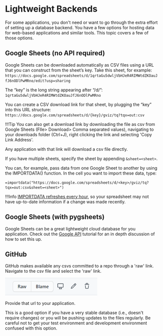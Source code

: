 # Lightweight Backends

For some applications, you don't need or want to go through the extra effort of setting up a database backend. You have a few options for hosting data for web-based applications and similar tools. This topic covers a few of those options.

## Google Sheets (no API required)

Google Sheets can be downloaded automatically as CSV files using a URL that you can construct from the sheet’s key. Take this sheet, for example:
`https://docs.google.com/spreadsheets/d/1qrtaGu5dwljVbHJeR4RIMWtdZKOauJfJ6nODlPwMRno/edit?usp=sharing`

The “key” is the long string appearing after “/d/”:
`1qrtaGu5dwljVbHJeR4RIMWtdZKOauJfJ6nODlPwMRno`

You can create a CSV download link for that sheet, by plugging the “key” into this URL structure:
`https://docs.google.com/spreadsheets/d/{key}/gviz/tq?tqx=out:csv`

!!!Tip
    You can also get a download link by downloading the file as csv from Google Sheets (FIle> Download> Comma separated values), navigating to your downloads folder (Ctrl+J), right clicking the link and selecting 'Copy Link Address'.

Any application with that link will download a csv file directly.

If you have multiple sheets, specify the sheet by appending `&sheet=<sheet>`.

You can, for example, pass data from one Google Sheet to another by using the IMPORTDATA() function. In the cell you want to import these data, type:

```
=importdata("https://docs.google.com/spreadsheets/d/<key>/gviz/tq?tqx=out:csv&sheet=<sheet>")
```

!!!Info
    [IMPORTDATA refreshes every hour](https://support.google.com/docs/answer/58515?hl=en), so your spreadsheet may not have up-to-date information if a change was made recently.

## Google Sheets (with pygsheets)

Google Sheets can be a great lightweight cloud database for you application. Check out the [Google API](google-api.md) tutorial for an in depth discussion of how to set this up.

## GitHub

GitHub makes available any csvs committed to a repo through a 'raw' link. Navigate to the csv file and select the 'raw' link.

![github_raw](assets/github_raw.png)

Provide that url to your application.

This is a good option if you have a very stable database (i.e., doesn't require changes) or you will be pushing updates to the files regularly. Be careful not to get your test environment and development environment confused with this option. 